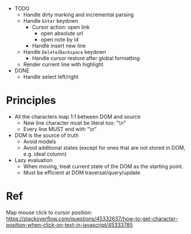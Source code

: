 - TODO
  - Handle dirty marking and incremental parsing
  - Handle `Enter` keydown
    - Cursor action: open link
      - open absolute url
      - open note by id
    - Handle insert new line
  - Handle `Delete`/`Backspace` keydown
    - Handle cursor restore after global formatting
  - Render current line with highlight
- DONE
  - Handle select left/right

# Principles

- All the characters map 1:1 between DOM and source
  - New line character must be literal too: "\n"
  - Every line MUST end with "\n"
- DOM is the source of truth
  - Avoid models
  - Avoid additional states (except for ones that are not stored in DOM, e.g. ideal column)
- Lazy evaluation
  - When moving, treat current state of the DOM as the starting point.
  - Must be efficient at DOM traversal/query/update

# Ref

Map mouse click to cursor position: https://stackoverflow.com/questions/45332637/how-to-get-character-position-when-click-on-text-in-javascript/45333785
